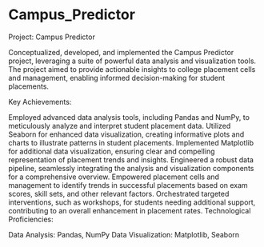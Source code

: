 # Campus_Predictor
Project: Campus Predictor

Conceptualized, developed, and implemented the Campus Predictor project, leveraging a suite of powerful data analysis and visualization tools. The project aimed to provide actionable insights to college placement cells and management, enabling informed decision-making for student placements.

Key Achievements:

Employed advanced data analysis tools, including Pandas and NumPy, to meticulously analyze and interpret student placement data.
Utilized Seaborn for enhanced data visualization, creating informative plots and charts to illustrate patterns in student placements.
Implemented Matplotlib for additional data visualization, ensuring clear and compelling representation of placement trends and insights.
Engineered a robust data pipeline, seamlessly integrating the analysis and visualization components for a comprehensive overview.
Empowered placement cells and management to identify trends in successful placements based on exam scores, skill sets, and other relevant factors.
Orchestrated targeted interventions, such as workshops, for students needing additional support, contributing to an overall enhancement in placement rates.
Technological Proficiencies:

Data Analysis: Pandas, NumPy
Data Visualization: Matplotlib, Seaborn
